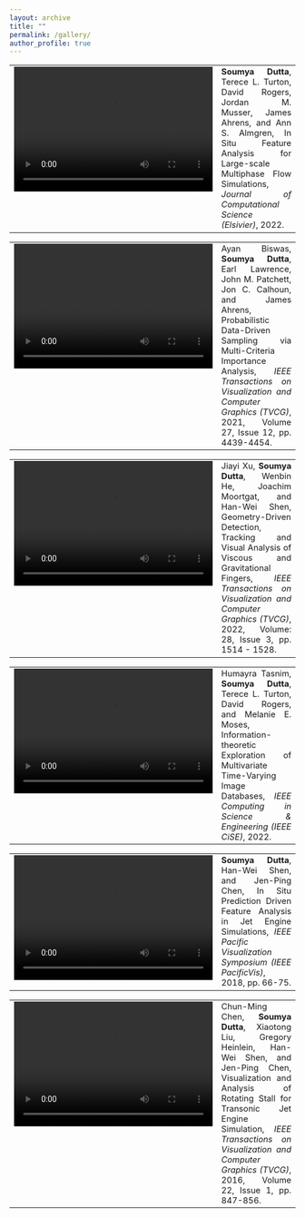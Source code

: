 ```yaml
---
layout: archive
title: ""
permalink: /gallery/
author_profile: true
---
```



<!-- <table>
   <tr width="100%;">
      <td width="40%;" valign="top"><center>
      <video id="left" width="350" height="220" controls="controls"> 
        <source type="video/mp4" src="/videos/MFIX-Exa_SC22_Video.mp4"/> 
      </video>
      <td width="100%;" style="font-size:11pt;" align="justify" valign="top"> Alexandra R. Stewart, Terece L. Turton, David H. Rogers, James P. Ahrens, and <b>Soumya Dutta</b>, <em>Visualization of MFIX-Exa Simulation Data for Chemical Looping Combustion</em>, SC22 Scientific Visualization and Data Analytics Showcase, 2022.
      </td>
      </center></td>
   </tr>
</table> -->


<table>
   <tr width="100%;">
      <td width="40%;" valign="top"><center>
      <video id="id" width="350" height="220" controls="controls"> 
        <source type="video/mp4" src="/videos/mfix_jocs_2021.mp4"/> 
      </video>
      <td width="100%;" style="font-size:11pt;" align="justify" valign="top"> <b>Soumya Dutta</b>, Terece L. Turton, David Rogers, Jordan M. Musser, James Ahrens, and Ann S. Almgren, In Situ Feature Analysis for Large-scale Multiphase Flow Simulations, <em>Journal of Computational Science (Elsivier)</em>, 2022.
      </td>
      </center></td>
   </tr>
</table>

<table>
   <tr width="100%;">
      <td width="40%;" valign="top"><center>
      <video id="id" width="350" height="220" controls="controls"> 
        <source type="video/mp4" src="/videos/sampling_TVCG.mp4"/> 
      </video>
      <td width="100%;" style="font-size:11pt;" align="justify" valign="top"> Ayan Biswas, <b>Soumya Dutta</b>, Earl Lawrence, John M. Patchett, Jon C. Calhoun, and James Ahrens, Probabilistic Data-Driven Sampling via Multi-Criteria Importance Analysis, <em>IEEE Transactions on Visualization and Computer Graphics (TVCG)</em>, 2021, Volume 27, Issue 12, pp. 4439-4454.
      </td>
      </center></td>
   </tr>
</table>

<table>
   <tr width="100%;">
      <td width="40%;" valign="top"><center>
      <video id="id" width="350" height="220" controls="controls"> 
        <source type="video/mp4" src="/videos/Jiayi_TVCG.mp4"/> 
      </video>
      <td width="100%;" style="font-size:11pt;" align="justify" valign="top"> Jiayi Xu, <b>Soumya Dutta</b>, Wenbin He, Joachim Moortgat, and Han-Wei Shen, Geometry-Driven Detection, Tracking and Visual Analysis of Viscous and Gravitational Fingers, <em>IEEE Transactions on Visualization and Computer Graphics (TVCG)</em>, 2022, Volume: 28, Issue 3, pp. 1514 - 1528.
      </td>
      </center></td>
   </tr>
</table>

<table>
   <tr width="100%;">
      <td width="40%;" valign="top"><center>
      <video id="id" width="350" height="220" controls="controls"> 
        <source type="video/mp4" src="/videos/Humayra_Info_theory_CiSE.mp4"/> 
      </video>
      <td width="100%;" style="font-size:11pt;" align="justify" valign="top"> Humayra Tasnim, <b>Soumya Dutta</b>, Terece L. Turton, David Rogers, and Melanie E. Moses, Information-theoretic Exploration of Multivariate Time-Varying Image Databases, <em>IEEE Computing in Science & Engineering (IEEE CiSE)</em>, 2022.
      </td>
      </center></td>
   </tr>
</table>

<table>
   <tr width="100%;">
      <td width="40%;" valign="top"><center>
      <video id="id" width="350" height="220" controls="controls"> 
        <source type="video/mp4" src="/videos/pvis2018_1661.mp4"/> 
      </video>
      <td width="100%;" style="font-size:11pt;" align="justify" valign="top"> <b>Soumya Dutta</b>, Han-Wei Shen, and Jen-Ping Chen, In Situ Prediction Driven Feature Analysis in Jet Engine Simulations, <em>IEEE Pacific Visualization Symposium (IEEE PacificVis)</em>, 2018, pp. 66-75.
      </td>
      </center></td>
   </tr>
</table>


<table>
   <tr width="100%;">
      <td width="40%;" valign="top"><center>
      <video id="id" width="350" height="220" controls="controls"> 
        <source type="video/mp4" src="/videos/vis15_turbine_supplementary.mp4"/> 
      </video>
      <td width="100%;" style="font-size:11pt;" align="justify" valign="top"> Chun-Ming Chen, <b>Soumya Dutta</b>, Xiaotong Liu, Gregory Heinlein, Han-Wei Shen, and Jen-Ping Chen, Visualization and Analysis of Rotating Stall for Transonic Jet Engine Simulation, <em>IEEE Transactions on Visualization and Computer Graphics (TVCG)</em>, 2016, Volume 22, Issue 1, pp. 847-856.
      </td>
      </center></td>
   </tr>
</table>

